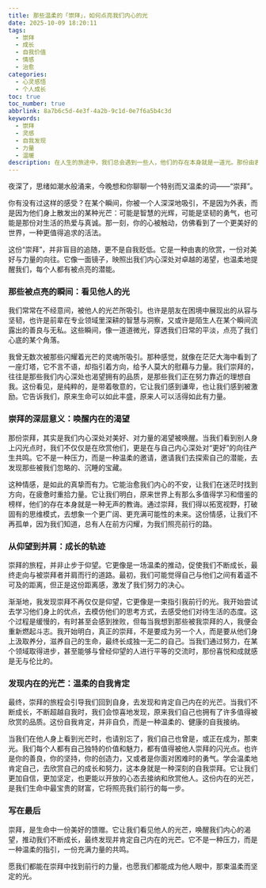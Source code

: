 ```yaml
---
title: 那些温柔的「崇拜」，如何点亮我们内心的光
date: 2025-10-09 18:20:11
tags:
  - 崇拜
  - 成长
  - 自我价值
  - 情感
  - 治愈
categories:
  - 心灵感悟
  - 个人成长
toc: true
toc_number: true
abbrlink: 8a7b6c5d-4e3f-4a2b-9c1d-0e7f6a5b4c3d
keywords:
  - 崇拜
  - 灵感
  - 自我发现
  - 力量
  - 温暖
description: 在人生的旅途中，我们总会遇到一些人，他们的存在本身就是一道光。那份由衷的「崇拜」，并非盲目的追随，而是一种深刻的共鸣，一份对美好与力量的向往。它像一面镜子，映照出我们内心深处对卓越的渴望，也温柔地提醒我们，每个人都有被点亮的潜能。今天，我想和你聊聊这份奇妙的情感，它如何滋养我们的灵魂，引领我们走向更广阔的天地。
---
```


夜深了，思绪如潮水般涌来，今晚想和你聊聊一个特别而又温柔的词——“崇拜”。

你有没有过这样的感受？在某个瞬间，你被一个人深深地吸引，不是因为外表，而是因为他们身上散发出的某种光芒：可能是智慧的光辉，可能是坚韧的勇气，也可能是那份对生活的热爱与真诚。那一刻，你的心被触动，仿佛看到了一个更美好的世界，一种更值得追求的活法。

这份“崇拜”，并非盲目的追随，更不是自我贬低。它是一种由衷的欣赏，一份对美好与力量的向往。它像一面镜子，映照出我们内心深处对卓越的渴望，也温柔地提醒我们，每个人都有被点亮的潜能。

### 那些被点亮的瞬间：看见他人的光

我们常常在不经意间，被他人的光芒所吸引。也许是朋友在困境中展现出的从容与坚韧，也许是前辈在专业领域里深耕的智慧与洞察，又或许是陌生人在某个瞬间流露出的善良与无私。这些瞬间，像一道道微光，穿透我们日常的平淡，点亮了我们心底的某个角落。

我曾无数次被那些闪耀着光芒的灵魂所吸引。那种感觉，就像在茫茫大海中看到了一座灯塔，它不言不语，却指引着方向，给予人莫大的慰藉与力量。我们崇拜的，往往是那些我们内心深处也渴望拥有的品质，是那些我们正在努力靠近的理想自我。这份看见，是纯粹的，是带着敬意的，它让我们感到谦卑，也让我们感到被激励。它告诉我们，原来生命可以如此丰盛，原来人可以活得如此有力量。

### 崇拜的深层意义：唤醒内在的渴望

那份崇拜，其实是我们内心深处对美好、对力量的渴望被唤醒。当我们看到别人身上闪光点时，我们不仅仅是在欣赏他们，更是在与自己内心深处对“更好”的向往产生共鸣。它不是一种压力，而是一种温柔的邀请，邀请我们去探索自己的潜能，去发现那些被我们忽略的、沉睡的宝藏。

这种情感，是如此的真挚而有力。它能治愈我们内心的不安，让我们在迷茫时找到方向，在疲惫时重拾力量。它让我们明白，原来世界上有那么多值得学习和借鉴的榜样，他们的存在本身就是一种无声的教诲。通过崇拜，我们得以拓宽视野，打破固有的思维模式，去想象一个更广阔、更充满可能性的未来。这份情感，让我们不再孤单，因为我们知道，总有人在前方闪耀，为我们照亮前行的路。

### 从仰望到并肩：成长的轨迹

崇拜的旅程，并非止步于仰望。它更像是一场温柔的推动，促使我们不断成长，最终走向与被崇拜者并肩而行的道路。最初，我们可能觉得自己与他们之间有着遥不可及的距离，但正是这份距离感，激发了我们努力的决心。

渐渐地，我发现崇拜不再仅仅是仰望，它更像是一束指引我前行的光。我开始尝试去学习他们身上的优点，去模仿他们的思考方式，去感受他们对待生活的态度。这个过程是缓慢的，有时甚至会感到挫败，但每当我想到那些被我崇拜的人，我便会重新燃起斗志。我开始明白，真正的崇拜，不是要成为另一个人，而是要从他们身上汲取养分，滋养自己的生命，最终长成独一无二的自己。当我们通过努力，在某个领域取得进步，甚至能够与曾经仰望的人进行平等的交流时，那份喜悦和成就感是无与伦比的。

### 发现内在的光芒：温柔的自我肯定

最终，崇拜的旅程会引导我们回到自身，去发现和肯定自己内在的光芒。当我们不断成长，不断超越自我时，我们会惊喜地发现，原来我们自己也拥有了许多值得被欣赏的品质。这份自我肯定，并非自负，而是一种温柔的、健康的自我接纳。

当我们在他人身上看到光芒时，也请别忘了，我们自己也曾是，或正在成为，那束光。我们每个人都有自己独特的价值和魅力，都有值得被他人崇拜的闪光点。也许是你的善良，你的坚持，你的创造力，又或者是你面对困难时的勇气。学会温柔地肯定自己，去欣赏自己的成长和努力，这本身就是一种深刻的自我崇拜。它让我们更加自信，更加坚定，也更能以开放的心态去接纳和欣赏他人。这份内在的光芒，是我们生命中最宝贵的财富，它将照亮我们前行的每一步。

### 写在最后

崇拜，是生命中一份美好的馈赠。它让我们看见他人的光芒，唤醒我们内心的渴望，推动我们不断成长，最终发现并肯定自己内在的光芒。它不是一种压力，而是一种温柔的指引，一份充满力量的共鸣。

愿我们都能在崇拜中找到前行的力量，也愿我们都能成为他人眼中，那束温柔而坚定的光。
